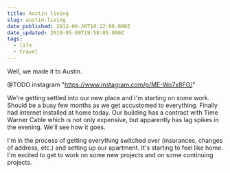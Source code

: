 ```yaml
---
title: Austin living
slug: austin-living
date_published: 2012-06-20T10:22:06.000Z
date_updated: 2019-05-09T19:58:05.000Z
tags:
  - life
  - travel
---
```


Well, we made it to Austin.

@TODO instagram "https://www.instagram.com/p/ME-Wo7x8FG/"

We're getting settled into our new place and I'm starting on some work. Should be a busy few months as we get accustomed to everything. Finally had internet installed at home today. Our building has a contract with Time Warner Cable which is not only expensive, but apparently has lag spikes in the evening. We'll see how it goes.

I'm in the process of getting everything switched over (insurances, changes of address, etc.) and setting up our apartment. It's starting to feel like home. I'm excited to get to work on some new projects and on some continuing projects.
